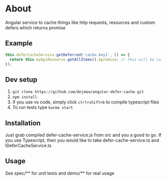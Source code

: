 # About
Angular service to cache things like http requests, resources and custom defers which returns promise

## Example
```javascript
this.deferCacheService.getDeferred('cacke.key1', () => {
  return this.myApiResource.getAllItems().$promise; // this will be called only once
});
```

## Dev setup
1. `git clone https://github.com/Anjmao/angular-defer-cache.git`
2. `npm install`
3. If you use vs code, simply click `ctrl+shift+b` to compile typescript files
4. To run tests type `karma start`

## Installation
Just grab compiled defer-cache-service.js from src and you a good to go. If you use Typescript, then  you would like to take defer-cache-service.ts and IDeferCacheService.ts

## Usage
See spec/** for unit tests and demo/** for real usage
